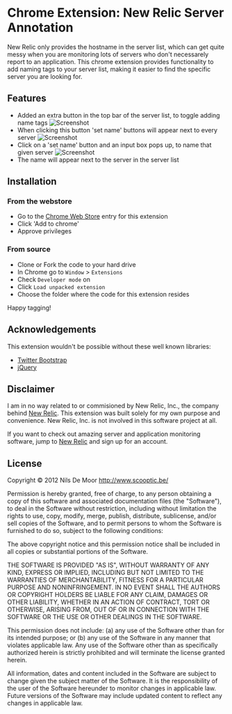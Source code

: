 # Chrome Extension: New Relic Server Annotation

New Relic only provides the hostname in the server list, which can get quite messy when you are monitoring lots of servers who don't necessarely report to an application.
This chrome extension provides functionality to add naming tags to your server list, making it easier to find the specific server you are looking for.

## Features

- Added an extra button in the top bar of the server list, to toggle adding name tags
![Screenshot](https://raw.github.com/ndemoor/chrome-newrelic/master/doc/server_list.png)
- When clicking this button 'set name' buttons will appear next to every server
![Screenshot](https://raw.github.com/ndemoor/chrome-newrelic/master/doc/set_name.png)
- Click on a 'set name' button and an input box pops up, to name that given server
![Screenshot](https://raw.github.com/ndemoor/chrome-newrelic/master/doc/save.png)
- The name will appear next to the server in the server list

## Installation

### From the webstore
- Go to the [Chrome Web Store](https://chrome.google.com/webstore/detail/new-relic-server-annotati/jieglgplcbogcdhnckaiojeojfnmdpbn) entry for this extension
- Click 'Add to chrome'
- Approve privileges

### From source
- Clone or Fork the code to your hard drive
- In Chrome go to `Window` > `Extensions`
- Check `Developer mode` on
- Click `Load unpacked extension`
- Choose the folder where the code for this extension resides

Happy tagging!

## Acknowledgements

This extension wouldn't be possible without these well known libraries:

- [Twitter Bootstrap](http://twitter.github.com/bootstrap/)
- [jQuery](http://jquery.com)

## Disclaimer

I am in no way related to or commisioned by New Relic, Inc., the company behind [New Relic](http://newrelic.com). This extension was built solely for my own purpose and convenience. New Relic, Inc. is not involved in this software project at all.

If you want to check out amazing server and application monitoring software, jump to [New Relic](http://newrelic.com) and sign up for an account.

## License

Copyright © 2012 Nils De Moor 
http://www.scooptic.be/

Permission is hereby granted, free of charge, to any person obtaining a copy of this software and associated documentation files (the "Software"), to deal in the Software without restriction, including without limitation the rights to use, copy, modify, merge, publish, distribute, sublicense, and/or sell copies of the Software, and to permit persons to whom the Software is furnished to do so, subject to the following conditions:

The above copyright notice and this permission notice shall be included in all copies or substantial portions of the Software.

THE SOFTWARE IS PROVIDED "AS IS", WITHOUT WARRANTY OF ANY KIND, EXPRESS OR IMPLIED, INCLUDING BUT NOT LIMITED TO THE WARRANTIES OF MERCHANTABILITY, FITNESS FOR A PARTICULAR PURPOSE AND NONINFRINGEMENT. IN NO EVENT SHALL THE AUTHORS OR COPYRIGHT HOLDERS BE LIABLE FOR ANY CLAIM, DAMAGES OR OTHER LIABILITY, WHETHER IN AN ACTION OF CONTRACT, TORT OR OTHERWISE, ARISING FROM, OUT OF OR IN CONNECTION WITH THE SOFTWARE OR THE USE OR OTHER DEALINGS IN THE SOFTWARE.

This permission does not include: (a) any use of the Software other than for its intended purpose; or (b) any use of the Software in any manner that violates applicable law.  Any use of the Software other than as specifically authorized herein is strictly prohibited and will terminate the license granted herein.

All information, dates and content included in the Software are subject to change given the subject matter of the Software.  It is the responsibility of the user of the Software hereunder to monitor changes in applicable law.  Future versions of the Software may include updated content to reflect any changes in applicable law.